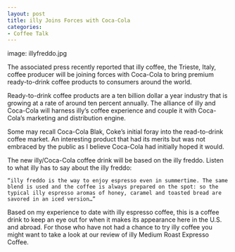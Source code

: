 ```yaml
---
layout: post
title: illy Joins Forces with Coca-Cola
categories:
- Coffee Talk
---
```

image: illyfreddo.jpg

The associated press recently reported that illy coffee, the Trieste, Italy, coffee producer will be joining forces with Coca-Cola to bring premium ready-to-drink coffee products to consumers around the world.

Ready-to-drink coffee products are a ten billion dollar a year industry that is growing at a rate of around ten percent annually.    The alliance of illy and Coca-Cola will harness illy’s coffee experience and couple it with Coca-Cola’s marketing and distribution engine.

Some may recall Coca-Cola Blak, Coke’s initial foray into the read-to-drink coffee market.  An interesting product that had its merits but was not embraced by the public as I believe Coca-Cola had initially hoped it would.

The new illy/Coca-Cola coffee drink will be based on the illy freddo.  Listen to what illy has to say about the illy freddo:

    “illy freddo is the way to enjoy espresso even in summertime. The same blend is used and the coffee is always prepared on the spot: so the typical illy espresso aromas of honey, caramel and toasted bread are savored in an iced version…”

Based on my experience to date with illy espresso coffee, this is a coffee drink to keep an eye out for when it makes its appearance here in the U.S. and abroad.  For those who have not had a chance to try illy coffee you might want to take a look at our review of illy Medium Roast Expresso Coffee.